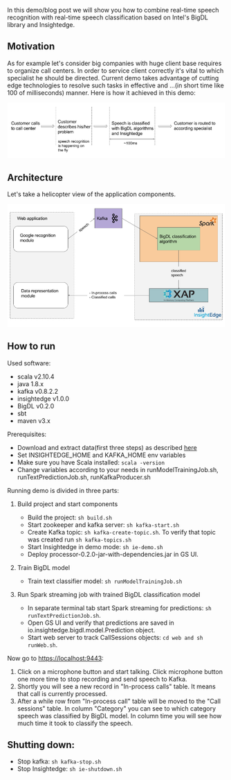 In this demo/blog post we will show you how to combine real-time speech recognition with real-time speech classification based on Intel's BigDL library and Insightedge.

## Motivation
As for example let's consider big companies with huge client base requires to organize call centers. In order to service client correctly it's vital to which specialist he should be directed. Current demo takes advantage of cutting edge technologies to resolve such tasks in effective and ...(in short time like 100 of milliseconds) manner.
Here is how it achieved in this demo:

![Application flow](flow.png)


## Architecture
Let's take a helicopter view of the application components.

![Architecture](architecture.png)


## How to run

Used software:
* scala v2.10.4
* java 1.8.x
* kafka v0.8.2.2
* insightedge v1.0.0
* BigDL v0.2.0
* sbt
* maven v3.x

Prerequisites:
* Download and extract data(first three steps) as described [here](https://github.com/intel-analytics/BigDL/tree/master/spark/dl/src/main/scala/com/intel/analytics/bigdl/example/textclassification)
* Set INSIGHTEDGE_HOME and KAFKA_HOME env variables
* Make sure you have Scala installed: ```scala -version```
* Change variables according to your needs in runModelTrainingJob.sh, runTextPredictionJob.sh, runKafkaProducer.sh

Running demo is divided in three parts:

1. Build project and start components
    * Build the project: ```sh build.sh```
    * Start zookeeper and kafka server: ```sh kafka-start.sh```
    * Create Kafka topic: ```sh kafka-create-topic.sh```. To verify that topic was created run ```sh kafka-topics.sh```
    * Start Insightedge in demo mode: ```sh ie-demo.sh```
    * Deploy processor-0.2.0-jar-with-dependencies.jar in GS UI.

2. Train BigDL model
    * Train text classifier model: ```sh runModelTrainingJob.sh```

3. Run Spark streaming job with trained BigDL classification model
    * In separate terminal tab start Spark streaming for predictions: ```sh runTextPredictionJob.sh```.
    * Open GS UI and verify that predictions are saved in io.insightedge.bigdl.model.Prediction object.
    * Start web server to track CallSessions objects: ```cd web and sh runWeb.sh```.

Now go to [https://localhost:9443](https://localhost:9443):

1. Click on a microphone button and start talking. Click microphone button one more time to stop recording and send speech to Kafka.
2. Shortly you will see a new record in "In-process calls" table. It means that call is currently processed.
3. After a while row from "In-process call" table will be moved to the "Call sessions" table. In column "Category" you can see to which category speech was classified by BigDL model. In column time you will see how much time it took to classify the speech. 

## Shutting down:
* Stop kafka: ```sh kafka-stop.sh```
* Stop Insightedge: ```sh ie-shutdown.sh```
